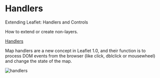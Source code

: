  Handlers
===============

Extending Leaflet: Handlers and Controls

How to extend or create non-layers.

[Handlers](https://leafletjs.com/examples/extending/extending-3-controls.html)

Map handlers are a new concept in Leaflet 1.0, and their function is to process DOM events from the browser (like click, dblclick or mousewheel) and change the state of the map.

![ handlers]()


